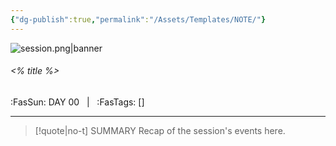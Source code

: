 ```yaml
---
{"dg-publish":true,"permalink":"/Assets/Templates/NOTE/"}
---
```



![session.png|banner](/img/user/Assets/Images/Session.png)
###### <% title %>
<span class="sub2">:FasSun: DAY 00 &nbsp; | &nbsp; :FasTags: []</span>
___

> [!quote|no-t] SUMMARY
>Recap of the session's events here.
